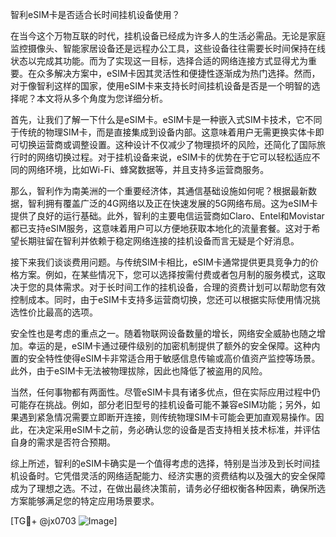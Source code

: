 智利eSIM卡是否适合长时间挂机设备使用？

在当今这个万物互联的时代，挂机设备已经成为许多人的生活必需品。无论是家庭监控摄像头、智能家居设备还是远程办公工具，这些设备往往需要长时间保持在线状态以完成其功能。而为了实现这一目标，选择合适的网络连接方式显得尤为重要。在众多解决方案中，eSIM卡因其灵活性和便捷性逐渐成为热门选择。然而，对于像智利这样的国家，使用eSIM卡来支持长时间挂机设备是否是一个明智的选择呢？本文将从多个角度为您详细分析。

首先，让我们了解一下什么是eSIM卡。eSIM卡是一种嵌入式SIM卡技术，它不同于传统的物理SIM卡，而是直接集成到设备内部。这意味着用户无需更换实体卡即可切换运营商或调整设置。这种设计不仅减少了物理损坏的风险，还简化了国际旅行时的网络切换过程。对于挂机设备来说，eSIM卡的优势在于它可以轻松适应不同的网络环境，比如Wi-Fi、蜂窝数据等，并且支持多运营商服务。

那么，智利作为南美洲的一个重要经济体，其通信基础设施如何呢？根据最新数据，智利拥有覆盖广泛的4G网络以及正在快速发展的5G网络布局。这为eSIM卡提供了良好的运行基础。此外，智利的主要电信运营商如Claro、Entel和Movistar都已支持eSIM服务，这意味着用户可以方便地获取本地化的流量套餐。这对于希望长期驻留在智利并依赖于稳定网络连接的挂机设备而言无疑是个好消息。

接下来我们谈谈费用问题。与传统SIM卡相比，eSIM卡通常提供更具竞争力的价格方案。例如，在某些情况下，您可以选择按需付费或者包月制的服务模式，这取决于您的具体需求。对于长时间工作的挂机设备，合理的资费计划可以帮助您有效控制成本。同时，由于eSIM卡支持多运营商切换，您还可以根据实际使用情况挑选性价比最高的选项。

安全性也是考虑的重点之一。随着物联网设备数量的增长，网络安全威胁也随之增加。幸运的是，eSIM卡通过硬件级别的加密机制提供了额外的安全保障。这种内置的安全特性使得eSIM卡非常适合用于敏感信息传输或高价值资产监控等场景。此外，由于eSIM卡无法被物理拔除，因此也降低了被盗用的风险。

当然，任何事物都有两面性。尽管eSIM卡具有诸多优点，但在实际应用过程中仍可能存在挑战。例如，部分老旧型号的挂机设备可能不兼容eSIM功能；另外，如果遇到紧急情况需要立即断开连接，则传统物理SIM卡可能会更加直观易操作。因此，在决定采用eSIM卡之前，务必确认您的设备是否支持相关技术标准，并评估自身的需求是否符合预期。

综上所述，智利的eSIM卡确实是一个值得考虑的选择，特别是当涉及到长时间挂机设备时。它凭借灵活的网络适配能力、经济实惠的资费结构以及强大的安全保障成为了理想之选。不过，在做出最终决策前，请务必仔细权衡各种因素，确保所选方案能够满足您的特定应用场景要求。

[TG💪+ @jx0703 ![Image](https://github.com/user-attachments/assets/dbca1d08-cadb-493c-b0ec-ad6f7a83f270)]